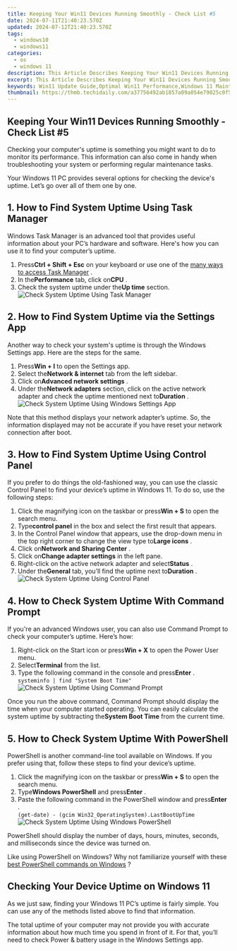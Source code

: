 ```yaml
---
title: Keeping Your Win11 Devices Running Smoothly - Check List #5
date: 2024-07-11T21:40:23.570Z
updated: 2024-07-12T21:40:23.570Z
tags:
  - windows10
  - windows11
categories:
  - os
  - windows 11
description: This Article Describes Keeping Your Win11 Devices Running Smoothly - Check List #5
excerpt: This Article Describes Keeping Your Win11 Devices Running Smoothly - Check List #5
keywords: Win11 Update Guide,Optimal Win11 Performance,Windows 11 Maintenance Tips,Win11 Stability Tactics,Smooth Win11 Operations,Regular Win11 Checks,Win11 Device Upkeep
thumbnail: https://thmb.techidaily.com/a37756492ab1857a09a054e79025c0f5c34551efcf6162241dba6262577ed5af.jpg
---
```


## Keeping Your Win11 Devices Running Smoothly - Check List #5

 Checking your computer's uptime is something you might want to do to monitor its performance. This information can also come in handy when troubleshooting your system or performing regular maintenance tasks.

 Your Windows 11 PC provides several options for checking the device's uptime. Let’s go over all of them one by one.

## 1\. How to Find System Uptime Using Task Manager

 Windows Task Manager is an advanced tool that provides useful information about your PC’s hardware and software. Here's how you can use it to find your computer’s uptime.

1. Press**Ctrl + Shift + Esc** on your keyboard or use one of the [many ways to access Task Manager](https://www.makeuseof.com/how-to-access-task-manager-on-windows-11/) .
2. In the**Performance** tab, click on**CPU** .
3. Check the system uptime under the**Up time** section.  
![Check System Uptime Using Task Manager](https://static1.makeuseofimages.com/wordpress/wp-content/uploads/2023/03/check-system-uptime-using-task-manager.jpg)

## 2\. How to Find System Uptime via the Settings App

 Another way to check your system's uptime is through the Windows Settings app. Here are the steps for the same.

1. Press**Win + I** to open the Settings app.
2. Select the**Network & internet** tab from the left sidebar.
3. Click on**Advanced network settings** .
4. Under the**Network adapters** section, click on the active network adapter and check the uptime mentioned next to**Duration** .  
![Check System Uptime Using Windows Settings App](https://static1.makeuseofimages.com/wordpress/wp-content/uploads/2023/03/check-system-uptime-using-windows-settings-app.jpg)

 Note that this method displays your network adapter’s uptime. So, the information displayed may not be accurate if you have reset your network connection after boot.

## 3\. How to Find System Uptime Using Control Panel

 If you prefer to do things the old-fashioned way, you can use the classic Control Panel to find your device’s uptime in Windows 11\. To do so, use the following steps:

1. Click the magnifying icon on the taskbar or press**Win + S** to open the search menu.
2. Type**control panel** in the box and select the first result that appears.
3. In the Control Panel window that appears, use the drop-down menu in the top right corner to change the view type to**Large icons** .
4. Click on**Network and Sharing Center** .
5. Click on**Change adapter settings** in the left pane.
6. Right-click on the active network adapter and select**Status** .
7. Under the**General** tab, you’ll find the uptime next to**Duration** .  
![Check System Uptime Using Control Panel](https://static1.makeuseofimages.com/wordpress/wp-content/uploads/2023/03/check-system-uptime-using-control-panel.jpg)

## 4\. How to Check System Uptime With Command Prompt

 If you're an advanced Windows user, you can also use Command Prompt to check your computer’s uptime. Here’s how:

1. Right-click on the Start icon or press**Win + X** to open the Power User menu.
2. Select**Terminal** from the list.
3. Type the following command in the console and press**Enter** .  
`systeminfo | find "System Boot Time"`  
![Check System Uptime Using Command Prompt](https://static1.makeuseofimages.com/wordpress/wp-content/uploads/2023/03/check-system-uptime-using-command-prompt.jpg)

 Once you run the above command, Command Prompt should display the time when your computer started operating. You can easily calculate the system uptime by subtracting the**System Boot Time** from the current time.

## 5\. How to Check System Uptime With PowerShell

 PowerShell is another command-line tool available on Windows. If you prefer using that, follow these steps to find your device’s uptime.

1. Click the magnifying icon on the taskbar or press**Win + S** to open the search menu.
2. Type**Windows PowerShell** and press**Enter** .
3. Paste the following command in the PowerShell window and press**Enter** .  
`(get-date) - (gcim Win32_OperatingSystem).LastBootUpTime`  
![Check System Uptime Using Windows PowerShell](https://static1.makeuseofimages.com/wordpress/wp-content/uploads/2023/03/check-system-uptime-using-windows-powershell.jpg)

 PowerShell should display the number of days, hours, minutes, seconds, and milliseconds since the device was turned on.

 Like using PowerShell on Windows? Why not familiarize yourself with these [best PowerShell commands on Windows](https://www.makeuseof.com/windows-powershell-commands-cmdlets/) ?

## Checking Your Device Uptime on Windows 11

 As we just saw, finding your Windows 11 PC’s uptime is fairly simple. You can use any of the methods listed above to find that information.

 The total uptime of your computer may not provide you with accurate information about how much time you spend in front of it. For that, you’ll need to check Power & battery usage in the Windows Settings app.


<ins class="adsbygoogle"
     style="display:block"
     data-ad-format="autorelaxed"
     data-ad-client="ca-pub-7571918770474297"
     data-ad-slot="1223367746"></ins>



<ins class="adsbygoogle"
     style="display:block"
     data-ad-client="ca-pub-7571918770474297"
     data-ad-slot="8358498916"
     data-ad-format="auto"
     data-full-width-responsive="true"></ins>




